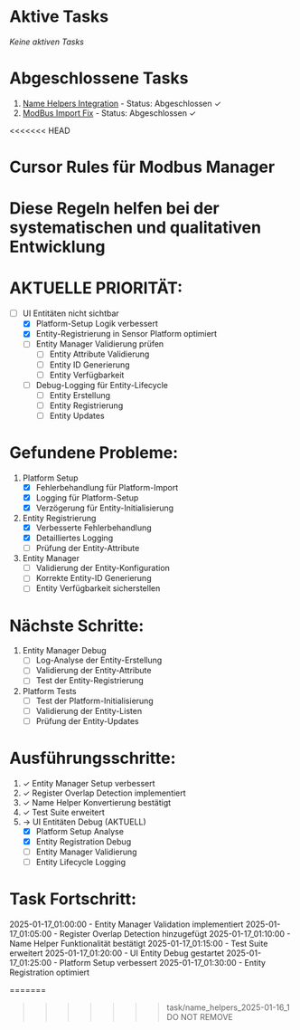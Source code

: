 # Aktive Tasks
_Keine aktiven Tasks_

# Abgeschlossene Tasks
1. [Name Helpers Integration](.tasks/2025-01-16_1_name_helpers.md) - Status: Abgeschlossen ✓
2. [ModBus Import Fix](.tasks/2025-01-16_2_modbus_import_fix.md) - Status: Abgeschlossen ✓

<<<<<<< HEAD
# Cursor Rules für Modbus Manager
# Diese Regeln helfen bei der systematischen und qualitativen Entwicklung

# AKTUELLE PRIORITÄT:
- [ ] UI Entitäten nicht sichtbar
  - [x] Platform-Setup Logik verbessert
  - [x] Entity-Registrierung in Sensor Platform optimiert
  - [ ] Entity Manager Validierung prüfen
    - [ ] Entity Attribute Validierung
    - [ ] Entity ID Generierung
    - [ ] Entity Verfügbarkeit
  - [ ] Debug-Logging für Entity-Lifecycle
    - [ ] Entity Erstellung
    - [ ] Entity Registrierung
    - [ ] Entity Updates

# Gefundene Probleme:
1. Platform Setup
   - [x] Fehlerbehandlung für Platform-Import
   - [x] Logging für Platform-Setup
   - [x] Verzögerung für Entity-Initialisierung

2. Entity Registrierung
   - [x] Verbesserte Fehlerbehandlung
   - [x] Detailliertes Logging
   - [ ] Prüfung der Entity-Attribute

3. Entity Manager
   - [ ] Validierung der Entity-Konfiguration
   - [ ] Korrekte Entity-ID Generierung
   - [ ] Entity Verfügbarkeit sicherstellen

# Nächste Schritte:
1. Entity Manager Debug
   - [ ] Log-Analyse der Entity-Erstellung
   - [ ] Validierung der Entity-Attribute
   - [ ] Test der Entity-Registrierung

2. Platform Tests
   - [ ] Test der Platform-Initialisierung
   - [ ] Validierung der Entity-Listen
   - [ ] Prüfung der Entity-Updates

# Ausführungsschritte:
1. ✓ Entity Manager Setup verbessert
2. ✓ Register Overlap Detection implementiert
3. ✓ Name Helper Konvertierung bestätigt
4. ✓ Test Suite erweitert
5. → UI Entitäten Debug (AKTUELL)
   - [x] Platform Setup Analyse
   - [x] Entity Registration Debug
   - [ ] Entity Manager Validierung
   - [ ] Entity Lifecycle Logging

# Task Fortschritt:
2025-01-17_01:00:00 - Entity Manager Validation implementiert
2025-01-17_01:05:00 - Register Overlap Detection hinzugefügt
2025-01-17_01:10:00 - Name Helper Funktionalität bestätigt
2025-01-17_01:15:00 - Test Suite erweitert
2025-01-17_01:20:00 - UI Entity Debug gestartet
2025-01-17_01:25:00 - Platform Setup verbessert
2025-01-17_01:30:00 - Entity Registration optimiert

=======
>>>>>>> task/name_helpers_2025-01-16_1
DO NOT REMOVE
